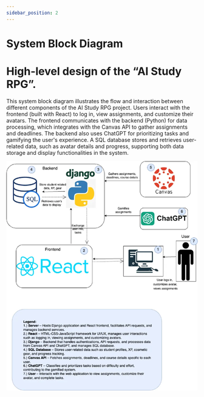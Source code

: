 ```yaml
---
sidebar_position: 2
---
```


# System Block Diagram


# High-level design of the “AI Study RPG”.
This system block diagram illustrates the flow and interaction between different components of the AI Study RPG project. Users interact with the frontend (built with React) to log in, view assignments, and customize their avatars. The frontend communicates with the backend (Python) for data processing, which integrates with the Canvas API to gather assignments and deadlines. The backend also uses ChatGPT for prioritizing tasks and gamifying the user's experience. A SQL database stores and retrieves user-related data, such as avatar details and progress, supporting both data storage and display functionalities in the system.

![Diagram](System_Block_Diagram.webp) 
